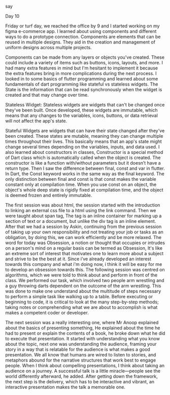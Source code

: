 say 

Day 10

Friday or turf day, we reached the office by 9 and I started working on my figma e-commerce app. I learned about using components and different ways to do a prototype connection. Components are elements that can be reused in multiple designs. They aid in the creation and management of uniform designs across multiple projects.

Components can be made from any layers or objects you've created. These could include a variety of items such as buttons, icons, layouts, and more. I had many extra features in mind but I'm hesitant to implement it because the extra features bring in more complications during the next process. I looked in to some basics of flutter programming and learned about some fundamentals of dart programming like stateful vs stateless widgets. The State is the information that can be read synchronously when the widget is created and that may change over time.

Stateless Widget: Stateless widgets are widgets that can't be changed once they've been built. Once developed, these widgets are immutable, which means that any changes to the variables, icons, buttons, or data retrieval will not affect the app's state.

Stateful Widgets are widgets that can have their state changed after they've been created. These states are mutable, meaning they can change multiple times throughout their lives. This basically means that an app's state might change several times depending on the variables, inputs, and data used. I also learned about constructors in classes, Constructor is a special method of Dart class which is automatically called when the object is created. The constructor is like a function with/without parameters but it doesn’t have a return type. Then I saw the difference between final, const and var in flutter. In Dart, the Const keyword works in the same way as the final keyword. The only distinction between final and const is that const makes the variable constant only at compilation time. When you use const on an object, the object's whole deep state is rigidly fixed at compilation time, and the object is deemed frozen and entirely immutable.

The first session was about html, the session started with the introduction to linking an external css file to a html using the link command. Then we were taught about span tag, The <span> tag is an inline container for marking up a section of text or a document, but unlike the div tag <span> is an inline element. After that we had a session by Askin, continuing from the previous session of taking up your own responsibility and not treating your job or tasks as an obligation, by doing this, we can work efficiently and be more relaxed. The word for today was Obsession, a notion or thought that occupies or intrudes on a person's mind on a regular basis can be termed as Obsession, It's like an extreme sort of interest that motivates one to learn more about a subject and strive to be the best at it. Since i’ve already developed an interest towards this company and what i'm doing now, i think it will be easy for me to develop an obsession towards this. The following session was centred on algorithms, which we were told to think about and perform in front of the class. We performed our task, which involved two people arm wrestling and a guy throwing darts dependent on the outcome of the arm wrestling. This was done to make one understand about the multitude of steps necessary to perform a simple task like walking up to a table. Before executing or beginning to code, it is critical to look at the many step-by-step methods; taking notes or comprehending what we are about to accomplish is what makes a competent coder or developer. 

The next session was a really interesting one, where Mr Anoop explained about the basics of presenting something, He explained about the time he had to present or explain the contents of a book, he broke down what he did to execute that presentation. It started with understanding what you know about the topic, next one was understanding the audience, framing your story in a way that is relatable for the audience is what makes a good presentation. We all know that humans are wired to listen to stories, and metaphors abound for the narrative structures that work best to engage people. When I think about compelling presentations, I think about taking an audience on a journey. A successful talk is a little miracle—people see the world differently afterward, he added. After getting down the framework, the next step is the delivery, which has to be interactive and vibrant, an interactive presentation makes the talk a memorable one. 


